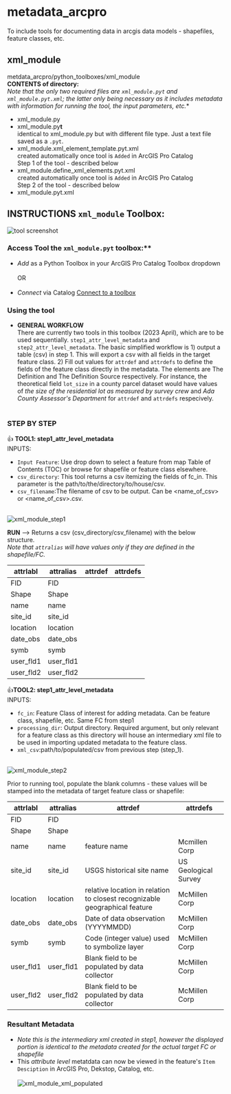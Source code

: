 # metadata_arcpro
To include tools for documenting data in arcgis data models - shapefiles, feature classes, etc.

## xml_module
metdata_arcpro/python_toolboxes/xml_module</br>
**CONTENTS of directory:**</br>
*Note that the only two required files are `xml_module.pyt` and `xml_module.pyt.xml`; the latter only being necessary as it includes metadata with information for running the tool, the input parameters, etc.**
- xml_module.py</br>
- xml_module.py**t**</br>
identical to xml_module.py but with different file type.  Just a text file saved as a `.pyt`.  
- xml_module.xml_element_template.pyt.xml</br>
created automatically once tool is `Added` in ArcGIS Pro Catalog</br>
Step 1 of the tool - described below
- xml_module.define_xml_elements.pyt.xml</br>
created automatically once tool is `Added` in ArcGIS Pro Catalog</br>
Step 2 of the tool - described below
- xml_module.pyt.xml

## INSTRUCTIONS `xml_module` Toolbox:</br>
![tool screenshot](https://user-images.githubusercontent.com/48263393/231899594-991b3e9e-10ba-4aa3-8d1f-6e0892453573.jpg)
### Access Tool the `xml_module.pyt` toolbox:**</br>
- *Add* as a Python Toolbox in your ArcGIS Pro Catalog Toolbox dropdown</br></br>
OR</br></br>
- *Connect* via Catalog [Connect to a toolbox](https://pro.arcgis.com/en/pro-app/latest/help/projects/connect-to-a-toolbox.htm) </br>
### Using the tool
- **GENERAL WORKFLOW**</br> 
There are currently two tools in this toolbox (2023 April), which are to be used sequentially. `step1_attr_level_metadata` and `step2_attr_level_metadata`.  The basic simplified workflow is 1) output a table (csv) in step 1.  This will export a csv with all fields in the target feature class. 2) Fill out values for `attrdef` and `attrdefs` to define the fields of the feature class directly in the metadata.  The elements are The Definition and The Definition Source respectively.  For instance, the theoretical field `lot_size` in a county parcel dataset would have values of *the size of the residential lot as measured by survey crew* and *Ada County Assessor's Department* for `attrdef` and `attrdefs` respecively. </br></br>
### STEP BY STEP
:+1: **TOOL1: step1_attr_level_metadata** </br>
INPUTS:</BR>
- `Input Feature`: Use drop down to select a feature from map Table of Contents (TOC) or browse for shapefile or feature class elsewhere.</br>
- `csv_directory`: This tool returns a csv itemizing the fields of fc_in. This parameter is the path/to/the/directory/to/house/csv.</br>
- `csv_filename`:The filename of csv to be output. Can be <name_of_csv> or <name_of_csv>.csv.</br></br>

![xml_module_step1](https://user-images.githubusercontent.com/48263393/232091015-69bb926e-d88d-45b5-885a-060defe3d08b.jpg)

**RUN** --> Returns a csv (csv_directory/csv_filename) with the below structure.</br> 
*Note that `attralias` will have values only if they are defined in the shapefile/FC.*</br>

| attrlabl | attralias | attrdef | attrdefs |
| ---- | ----| ---- | ---- |
| FID | FID |
| Shape | Shape | 
| name | name | 
| site_id | site_id |
| location | location |
| date_obs | date_obs |
| symb | symb |
| user_fld1 | user_fld1 |
| user_fld2 | user_fld2 |

:+1:**TOOL2: step1_attr_level_metadata** </br>
INPUTS:</BR>
- `fc_in`: Feature Class of interest for adding metadata. Can be feature class, shapefile, etc. Same FC from step1</br>
- `processing_dir`: Output directory. Required argument, but only relevant for a feature class as this directory will house an intermediary xml file to be used in importing updated metadata to the feature class. </br>
- `xml_csv`:path/to/populated/csv from previous step (step_1).</br></br>

![xml_module_step2](https://user-images.githubusercontent.com/48263393/232091020-3b34c36d-0513-4f0d-9a7b-7c67c933228c.jpg)

Prior to running tool, populate the blank columns - these values will be stamped into the metadata of target feature class or shapefile:</br>

| attrlabl | attralias | attrdef | attrdefs |
| ---- | ----| ---- | ---- |
| FID | FID | | |
| Shape | Shape | | |
| name | name | feature name | Mcmillen Corp |
| site_id | site_id | USGS historical site name | US Geological Survey | 
| location | location | relative location in relation to closest recognizable geographical feature | McMillen Corp |
| date_obs | date_obs | Date of data observation (YYYYMMDD) | McMillen Corp |
| symb | symb | Code (integer value) used to symbolize layer | McMillen Corp |
| user_fld1 | user_fld1 | Blank field to be populated by data collector | McMillen Corp |
| user_fld2 | user_fld2 | Blank field to be populated by data collector | McMillen Corp |

### Resultant Metadata
- *Note this is the intermediary xml created in step1, however the displayed portion is identical to the metadata created for the actual target FC or shapefile*</br>
- This *attribute level* metatdata can now be viewed in the feature's `Item Desciption` in ArcGIS Pro, Dekstop, Catalog, etc.</br></br>
![xml_module_xml_populated](https://user-images.githubusercontent.com/48263393/232091017-25fda8fd-ebe4-43fd-b492-1411dc1ce978.jpg)









